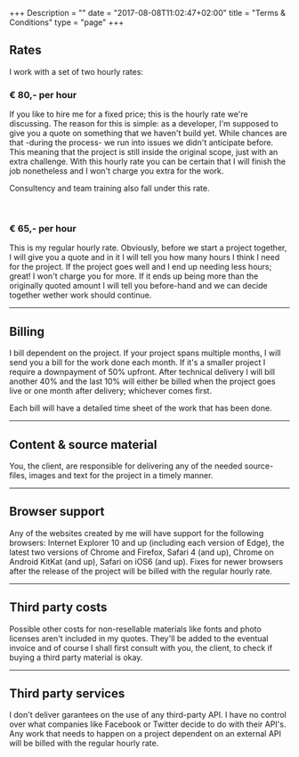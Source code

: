 +++
Description = ""
date = "2017-08-08T11:02:47+02:00"
title = "Terms & Conditions"
type = "page"
+++

## Rates

I work with a set of two hourly rates:

### &euro; 80,- per hour
If you like to hire me for a fixed price; this is the hourly rate we're discussing. The reason for this is simple: as a developer, I'm supposed to give you a quote on something that we haven't build yet. While chances are that -during the process- we run into issues we didn't anticipate before. This meaning that the project is still inside the original scope, just with an extra challenge. 
With this hourly rate you can be certain that I will finish the job nonetheless and I won't charge you extra for the work.

Consultency and team training also fall under this rate. 

<br/>

### &euro; 65,- per hour
This is my regular hourly rate. Obviously, before we start a project together, I will give you a quote and in it I will tell you how many hours I think I need for the project. If the project goes well and I end up needing less hours; great! I won't charge you for more. If it ends up being more than the originally quoted amount I will tell you before-hand and we can decide together wether work should continue.


---

## Billing

I bill dependent on the project. If your project spans multiple months, I will send you a bill for the work done each month. If it's a smaller project I require a downpayment of 50% upfront. After technical delivery I will bill another 40% and the last 10% will either be billed when the project goes live or one month after delivery; whichever comes first.

Each bill will have a detailed time sheet of the work that has been done.


---

## Content & source material

You, the client, are responsible for delivering any of the needed source-files, images and text for the project in a timely manner.


---

## Browser support

Any of the websites created by me will have support for the following browsers: Internet Explorer 10 and up (including each version of Edge), the latest two versions of Chrome and Firefox, Safari 4 (and up), Chrome on Android KitKat (and up), Safari on iOS6 (and up). Fixes for newer browsers after the release of the project will be billed with the regular hourly rate.


---

## Third party costs

Possible other costs for non-resellable materials like fonts and photo licenses aren't included in my quotes. They'll be added to the eventual invoice and of course I shall first consult with you, the client, to check if buying a third party material is okay.


---

## Third party services

I don't deliver garantees on the use of any third-party API. I have no control over what companies like Facebook or Twitter decide to do with their API's. Any work that needs to happen on a project dependent on an external API will be billed with the regular hourly rate.

